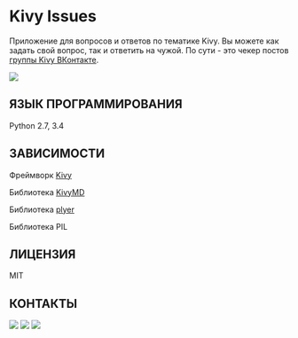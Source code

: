Kivy Issues
===========

Приложение для вопросов и ответов по тематике Kivy. Вы можете как задать 
свой вопрос, так и ответить на чужой. По сути - это чекер постов [группы Kivy 
ВКонтакте](https://m.vk.com/kivy_ru).

<img src="https://raw.githubusercontent.com/HeaTTheatR/KivyIssues/master/data/images/screenshoots/previous_new.png" 
align="center"/>

ЯЗЫК ПРОГРАММИРОВАНИЯ
---------------------
Python 2.7, 3.4

ЗАВИСИМОСТИ
-----------
Фреймворк [Kivy](http://kivy.org)

Библиотека [KivyMD](https://gitlab.com/kivymd/KivyMD)

Библиотека [plyer](https://github.com/kivy/plyer)

Библиотека PIL

ЛИЦЕНЗИЯ
--------
MIT

КОНТАКТЫ
--------

<a href="https://vk.com/kivy_ru"><img src="https://raw.githubusercontent.com/HeaTTheatR/KivyIssues/master/data/images/kivy_ru.png"></a> <a href="https://habrahabr.ru/users/heattheatr/topics/"><img src="https://raw.githubusercontent.com/HeaTTheatR/KivyIssues/master/data/images/kivy_on_habr.png"></a> <a href="gorodage@gmail.com"><img src="https://raw.githubusercontent.com/HeaTTheatR/KivyIssues/master/data/images/gmail_new.png"></a>
